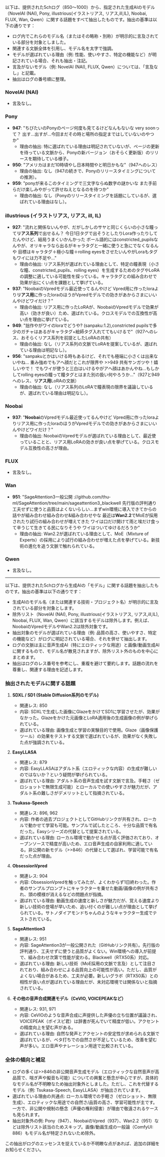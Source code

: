 以下は、提供された5chログ（850〜1000）から、指定された生成AIのモデル（NovelAI (NAI), Pony, illustrious(イラストリアス, リアス,ill,IL), Noobai, FLUX, Wan, Qwen）に関する話題をすべて抽出したものです。抽出の基準は以下の通りです：

- ログ内でこれらのモデル名（またはその略称・別称）が明示的に言及されている部分を対象としました。
- 関連する文脈全体を引用し、モデル名を太字で強調。
- モデルが選ばれている理由（例: 性能、使いやすさ、特定の機能など）が明記されている場合、それも抽出・注記。
- 言及がないモデル（例: NovelAI (NAI), FLUX, Qwen）については、「言及なし」と記載。
- 抽出はログの番号順に整理。

### NovelAI (NAI)
- 言及なし。

### Pony
- **947**: "ちびたいのPonyのページ何度も見てるけどなんもないな  very soonって？  出す…出すが…今回まだその時と場所の指定まではしていないのやつか"
  - 理由の抽出: 特に選ばれている理由は明記されていないが、ページの更新を待っている文脈から、Ponyの新バージョン（おそらく更新版）のリリースを期待している様子。
- **950**: "アメリカはまだ10時頃やし日本時間やと明日かもな"（947へのレス）
  - 理由の抽出: なし（947の続きで、Ponyのリリースタイミングについての推測）。
- **959**: "ponyが来るこのタイミングで三文字ならぬ数字の謎かいな  また手前らだけ楽しみやがって許せねえとなるのを待つか"
  - 理由の抽出: なし（Ponyのリリースタイミングを話題にしているが、選ばれている理由はなし）。

### illustrious (イラストリアス, リアス, ill, IL)
- **927**: "流れと関係ないんやが、だがしかしのサヤと同じくらいの小さな瞳って**リアス系列**で出せるん？  今日1日タグで出そうとしたりLora作ったりしてたんやけど、結局うまくいかんかった  ボール語的にはconstricted_pupilsなんやが、オリキャラなら出るがキャラタグと一緒に使うと急にでなくなるんや    目標はキャラタグ＋極小な瞳＋rolling eyesをさせたいんやがLoraもタグもワイには力不足や…"
  - 理由の抽出: リアス系列が選ばれている理由として、特定の瞳表現（小さな瞳、constricted_pupils、rolling eyes）を生成するためのタグやLoRAの調整に適している可能性を探っている。キャラタグとの組み合わせで効果が出にくい点を課題として挙げている。
- **937**: "NoobaiのVpredモデル最近使ってるんやけど  Vpred用に作ったloraより**リアス用**に作ったloraのほうがVpredモデルでの効きがあからさまにいいんやけどワイだけ？"
  - 理由の抽出: リアス用に作ったLoRAが、NoobaiのVpredモデルで効果が高い（効きが良い）ため、選ばれている。クロスモデルでの互換性が高い点を理由に挙げている。
- **949**: "拙作やがワイのloraでどうや?  (sanpaku:1.2),constricted pupilsで多少のガチャはあるがキャラタグ+絵師タグ入れててもいけるで"（927へのレス、おそらくリアス系列を前提としたLoRAの共有）
  - 理由の抽出: なし（リアス系列の文脈でLoRAを提案しているが、選ばれている理由は明記なし）。
- **956**: "sanpakuとかはいける時もあるけど、それでも極端に小さくは出来ないやね…  重み強めでもアヘ顔だとこれが限界や      >>949  共有サンガツや！嬉しいやで！  でもワイが使うと三白はいけるやがアヘ顔はあかんやね…もしかしてrolling eyesの瞳って瞳タグとはまた別の扱い何やろうか…"（927と949へのレス、**リアス用**LoRAの文脈）
  - 理由の抽出: なし（リアス系列のLoRAで瞳表現の限界を議論しているが、選ばれている理由は明記なし）。

### Noobai
- **937**: "**Noobai**のVpredモデル最近使ってるんやけど  Vpred用に作ったloraよりリアス用に作ったloraのほうがVpredモデルでの効きがあからさまにいいんやけどワイだけ？"
  - 理由の抽出: NoobaiのVpredモデルが選ばれている理由として、最近使っていることと、リアス用LoRAの効きが良い点を挙げている。クロスモデル互換性の高さが理由。

### FLUX
- 言及なし。

### Wan
- **951**: "SageAttention3一般公開  ://github.com/thu-ml/SageAttention/tree/main/sageattention3_blackwell    先行版の評判通り工夫せずに使うと品質はよくないらしい…まずwin環境に導入できてからの話やが組み合わせ組み合わせ&組み合わせやな  最近は**Wan2.2**でMoEが採用されたり試行の組み合わせが増えてきた  ワイは口だけ開けて雨と埃だけ食って辛うじて生きてる民になりそうや  ワイはついてゆけるだろうか"
  - 理由の抽出: Wan2.2が選ばれている理由として、MoE（Mixture of Experts）の採用により試行の組み合わせが増えた点を挙げている。新技術の進化を追う文脈で触れられている。

### Qwen
- 言及なし。

---

以下は、提供された5chログから生成AIの「モデル」に関する話題を抽出したものです。抽出の基準は以下の通りです：

- 生成AIのモデル名（または関連する技術・プロジェクト名）が明示的に言及されている部分を対象とします。
- 除外リスト（NovelAI (NAI), Pony, illustrious(イラストリアス, リアス,ill,IL), Noobai, FLUX, Wan, Qwen）に該当するモデルは除外します。例えば、NoobaiのVpredモデルやWan2.2は除外対象です。
- 抽出対象のモデルが選ばれている理由（例: 品質の高さ、使いやすさ、特定の機能など）がログに明記されている場合、それを併せて抽出します。
- ログの文脈は主に音声生成AI（特にエロティックな用途）と画像/動画生成AIに関するもので、モデル名が散見されますが、除外リスト外のものを中心にまとめます。
- 抽出はログのレス番号を参考にし、重複を避けて要約します。話題の流れを尊重し、関連する理由を記述します。

### 抽出されたモデルに関する話題
1. **SDXL / SD1 (Stable Diffusion系列のモデル)**
   - 関連レス: 850
   - 内容: SDXLで生成した画像にGlazeをかけてSD1に学習させたが、効果がなかった。Glazeをかけた元画像とLoRA適用後の生成画像の例が挙げられている。
   - 選ばれている理由: 画像生成と学習の実験目的で使用。Glaze（画像保護ツール）の効果をテストする文脈で選ばれているが、効果がなく失敗した点が強調されている。

2. **EasyLLASA**
   - 関連レス: 879
   - 内容: EasyLLASAはアダルト系（エロティックな内容）の生成が難しいのではないか？という疑問が挙げられている。
   - 選ばれている理由: アダルト系の音声生成を試す文脈で言及。手軽さ（ゼロショットで無限生成可能）とローカルでの使いやすさが魅力だが、アダルト系の難しさがデメリットとして指摘されている。

3. **Tsukasa-Speech**
   - 関連レス: 896, 962
   - 内容: 作者の過去プロジェクトとしてGitHubリンクが共有され、ローカルで動かせて学習も可能。サンプルで試したところ、十分な品質で有名だった。Easyシリーズの代替として提案されている。
   - 選ばれている理由: ローカル環境で動かせる点が高く評価されており、オープンソースで精度が高いため、エロ音声生成の自家利用に適している。非公開の新モデル（>>846）の代替として選ばれ、学習可能で有名だった点が理由。

4. **ObsessionVpred**
   - 関連レス: 904
   - 内容: ObsessionVpredを触ってみたが、よくわからず1日終わった。作者のサンプルプロンプトにキャラクターを乗せた動画/画像の例が共有され、頭の模様が消えるなどの問題点が指摘。
   - 選ばれている理由: 動画生成の速度と新しさが魅力だが、覚える速度より新しい技術の登場が早いため、追い付くのが難しい点が理由として挙げられている。サトノダイアモンドちゃんのようなキャラクター生成でテストされている。

5. **SageAttention3**
   - 関連レス: 951
   - 内容: SageAttention3が一般公開された（GitHubリンク共有）。先行版の評判通り、工夫せずに使うと品質がよくない。Win環境への導入が前提で、組み合わせ次第で性能が変わる。Blackwell（RTX50系）対応。
   - 選ばれている理由: 新しい技術（MoE採用の文脈で言及）として注目されており、組み合わせによる品質向上の可能性が高い。ただし、品質がよくない場合があるため、工夫が必要。新しいグラボ（RTX50系）との相性が良い点が選ばれている理由だが、未対応環境では関係ないと指摘されている。

6. **その他の音声合成関連モデル（CeVIO, VOICEPEAKなど）**
   - 関連レス: 931, 971
   - 内容: CeVIOのような音声合成に声提供した声優の立ち位置が議論され、VOICEPEAK（ボイスピ君）は辞書が死んでいて精度が低い。アクセントの精度向上を望む声がある。
   - 選ばれている理由: 自然な発声とアクセントの安定性が求められる文脈で選ばれているが、ベタ打ちでの自然さが不足しているため、改善を望む声が多い。エロ音声やナレーション用途で比較されている。

### 全体の傾向と補足
- ログの多くは>>846の非公開音声生成モデル（エロティックな自然音声が高品質で、喘ぎ声や擬音も可能）についての興奮と懸念が中心ですが、具体的なモデル名が不明瞭なため抽出対象外としました。ただし、これを代替するモデル（例: Tsukasa-Speech, EasyLLASA）が抽出されています。
- 選ばれている理由の共通点: ローカル環境での手軽さ（ゼロショット、無限生成）、エロティックな用途での自然さ/品質の高さ、学習可能性が主です。一方で、非公開や規制の懸念（声優の権利侵害）が理由で敬遠されるケースも見られます。
- 抽出対象外の例: Pony（947）、NoobaiのVpred（937）、Wan2.2（951）などは除外リスト該当のためスキップ。画像/動画生成の一般論（ComfyUI: 886）もモデル名が特定されないため除外。

この抽出がログのエッセンスを捉えているか不明瞭な点があれば、追加の詳細をお知らせください。
